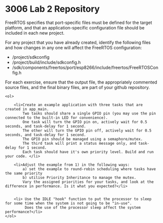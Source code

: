 # 3006 Lab 2 Repository 


FreeRTOS specifies that port-specific files must be defined for the target platform, and that an 
application-specific configuration file should be included in each new project. 

For any project that you have already created, identify the following files and how changes in any one will affect the FreeRTOS configuration:

<ul type="disc">
        <li> /project/sdkconfig</li>
        <li> /project/build/include/sdkconfig.h</li>
        <li> /sdk/components/freertos/port/esp8266/include/freertos/FreeRTOSConfig.h</li>

</ul>

<p>For each exercise, ensure that the output file, the appropriately commented source files, and the final binary files, are part of your github repository.</p>

    <ol>
    
        <li>Create an example application with three tasks that are created in app_main. 
            Two tasks should share a single GPIO pin (you may use the pin connected to the built-in LED for convenience). 
            One task will turn the GPIO pin on, actively wait for 0.5 seconds, and task-delay for 1 second. 
            The other will turn the GPIO pin off, actively wait for 0.5 seconds, and task-delay for 1 second. 
            The GPIO pin should be managed using a semaphore/mutex. 
            The third task will print a status message only, and task-delay for 1 second. 
            Each task should have it's own priority level. Build and run your code. </li>
      
        <li>Adjust the example from 1) in the following ways: 
            a) set the example to round-robin scheduling where tasks have the same priority 
            b) utilise Priority Inheritance to manage the mutex. 
            Vary the assigned priorities for your tasks, and look at the difference in performance. Is it what you expected?</li>
        

        <li> Use the IDLE "hook" function to put the processor to sleep for some time when the system is not going to be "in-use". 
             Does the use of the processor sleep affect the system performance?</li>
    </ol>


   

